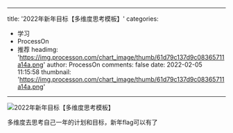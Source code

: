 
---
title: '2022年新年目标【多维度思考模板】'
categories: 
 - 学习
 - ProcessOn
 - 推荐
headimg: 'https://img.processon.com/chart_image/thumb/61d79c137d9c08365711a14a.png'
author: ProcessOn
comments: false
date: 2022-02-05 11:15:58
thumbnail: 'https://img.processon.com/chart_image/thumb/61d79c137d9c08365711a14a.png'
---

<div>   
<img class="thumb" alt="2022年新年目标【多维度思考模板】" src="https://img.processon.com/chart_image/thumb/61d79c137d9c08365711a14a.png" referrerpolicy="no-referrer">
<p>多维度去思考自己一年的计划和目标，新年flag可以有了</p>  
</div>
            